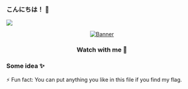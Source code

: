 ### こんにちは！ 👋
![](https://komarev.com/ghpvc/?username=HoangDat47&color=brightgreen&style=flat-square)
<br>
<p align="center">
  <a href="https://github.com/HoangDat47"><img src="ezgif.com-crop.gif" alt="Banner"></a>
  <h3 align="center">Watch with me 🤔</h3>
</p>

### Some idea ✨
⚡ Fun fact: You can put anything you like in this file if you find my flag.


<!--
**HoangDat47/HoangDat47** is a ✨ _special_ ✨ repository because its `README.md` (this file) appears on your GitHub profile.

Here are some ideas to get you started:

- 🔭 I’m currently working on ...
- 🌱 I’m currently learning ...
- 👯 I’m looking to collaborate on ...
- 🤔 I’m looking for help with ...
- 💬 Ask me about ...
- 📫 How to reach me: ...
- 😄 Pronouns: ...
- ⚡ Fun fact: ...
-->
